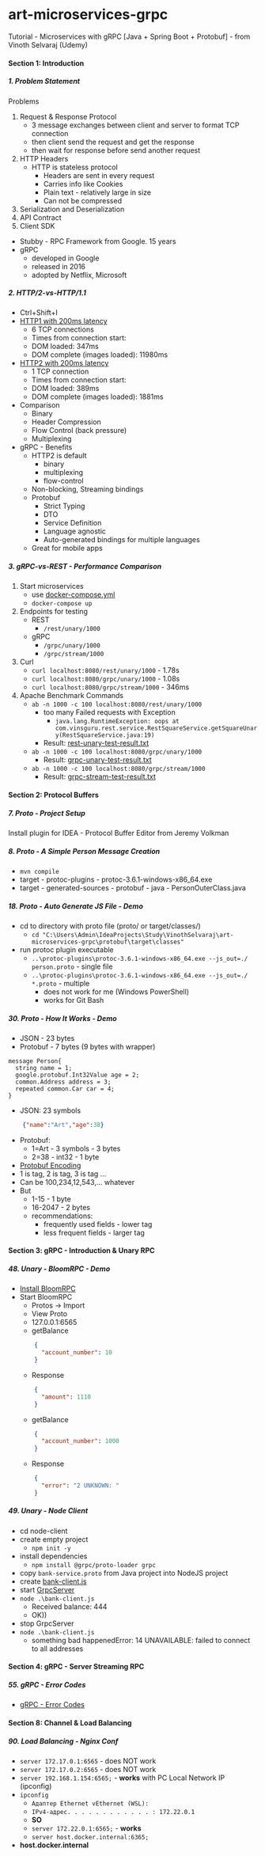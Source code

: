 # art-microservices-grpc
Tutorial - Microservices with gRPC [Java + Spring Boot + Protobuf] - from Vinoth Selvaraj (Udemy)

####  Section 1: Introduction

#####  1. Problem Statement

Problems
1.  Request & Response Protocol
    -  3 message exchanges between client and server to format TCP connection
    -  then client send the request and get the response
    -  then wait for response before send another request 
2.  HTTP Headers
    -  HTTP is stateless protocol
        -  Headers are sent in every request
        -  Carries info like Cookies
        -  Plain text - relatively large in size
        -  Can not be compressed
3.  Serialization and Deserialization
4.  API Contract
5.  Client SDK

-  Stubby - RPC Framework from Google. 15 years
-  gRPC 
    -  developed in Google
    -  released in 2016
    -  adopted by Netflix, Microsoft
             
#####  2. HTTP/2-vs-HTTP/1.1

-  Ctrl+Shift+I
-  [HTTP1 with 200ms latency](https://http1.golang.org/gophertiles?latency=200)
    -  6 TCP connections
    -  Times from connection start:
    -  DOM loaded: 347ms
    -  DOM complete (images loaded): 11980ms
-  [HTTP2 with 200ms latency](https://http2.golang.org/gophertiles?latency=200)
    -  1 TCP connection
    -  Times from connection start:
    -  DOM loaded: 389ms
    -  DOM complete (images loaded): 1881ms
-  Comparison
    -  Binary
    -  Header Compression
    -  Flow Control (back pressure)
    -  Multiplexing
-  gRPC - Benefits
    -  HTTP2 is default
        -  binary
        -  multiplexing
        -  flow-control
    -  Non-blocking, Streaming bindings
    -  Protobuf
        -  Strict Typing
        -  DTO
        -  Service Definition
        -  Language agnostic
        -  Auto-generated bindings for multiple languages
    -  Great for mobile apps    
    
#####  3. gRPC-vs-REST - Performance Comparison

1.  Start microservices
    -  use [docker-compose.yml](Section%201%20-%20Introduction/gRPC-vs-REST/docker-compose.yml)
    -  `docker-compose up`
2.  Endpoints for testing    
    -  REST
        -  `/rest/unary/1000`
    -  gRPC    
        -  `/grpc/unary/1000`
        -  `/grpc/stream/1000`
3.  Curl
    -  `curl localhost:8080/rest/unary/1000` - 1.78s
    -  `curl localhost:8080/grpc/unary/1000` - 1.08s
    -  `curl localhost:8080/grpc/stream/1000` - 346ms    
4.  Apache Benchmark Commands
    -  `ab -n 1000 -c 100 localhost:8080/rest/unary/1000`
        -  too many Failed requests with Exception
            -  `java.lang.RuntimeException: oops at com.vinsguru.rest.service.RestSquareService.getSquareUnary(RestSquareService.java:19)` 
        -  Result:  [rest-unary-test-result.txt](Section%201%20-%20Introduction/gRPC-vs-REST/rest-unary-test-result.txt)
    -  `ab -n 1000 -c 100 localhost:8080/grpc/unary/1000`
        -  Result:  [grpc-unary-test-result.txt](Section%201%20-%20Introduction/gRPC-vs-REST/grpc-unary-test-result.txt)
    -  `ab -n 1000 -c 100 localhost:8080/grpc/stream/1000`
        -  Result:  [grpc-stream-test-result.txt](Section%201%20-%20Introduction/gRPC-vs-REST/grpc-stream-test-result.txt)

####  Section 2: Protocol Buffers

#####  7. Proto - Project Setup

Install plugin for IDEA - Protocol Buffer Editor from Jeremy Volkman

#####  8. Proto - A Simple Person Message Creation

-  `mvn compile`
-  target - protoc-plugins - protoc-3.6.1-windows-x86_64.exe
-  target - generated-sources - protobuf - java - PersonOuterClass.java

#####  18. Proto - Auto Generate JS File - Demo

-  cd to directory with proto file (proto/ or target/classes/)
    -  `cd "C:\Users\Admin\IdeaProjects\Study\VinothSelvaraj\art-microservices-grpc\protobuf\target\classes"`
-  run protoc plugin executable
    -  `..\protoc-plugins\protoc-3.6.1-windows-x86_64.exe --js_out=./ person.proto` - single file
    -  `..\protoc-plugins\protoc-3.6.1-windows-x86_64.exe --js_out=./ *.proto` - multiple
        -  does not work for me (Windows PowerShell)
        -  works for Git Bash

#####  30. Proto - How It Works - Demo

-  JSON - 23 bytes
-  Protobuf - 7 bytes (9 bytes with wrapper)
```
message Person{
  string name = 1;
  google.protobuf.Int32Value age = 2;
  common.Address address = 3;
  repeated common.Car car = 4;
}
```
-  JSON: 23 symbols
```json
    {"name":"Art","age":38}
```
-  Protobuf:
    -  1=Art - 3 symbols - 3 bytes
    -  2=38 - int32 - 1 byte
-  [Protobuf Encoding](https://developers.google.com/protocol-buffers/docs/encoding)    
-  1 is tag, 2 is tag, 3 is tag ...
-  Can be 100,234,12,543,... whatever
-  But
    -  1-15 - 1 byte
    -  16-2047 - 2 bytes
    -  recommendations:
        -  frequently used fields - lower tag
        -  less frequent fields - larger tag

####  Section 3: gRPC - Introduction & Unary RPC

#####  48. Unary - BloomRPC - Demo

-  [Install BloomRPC](https://github.com/uw-labs/bloomrpc/releases)
-  Start BloomRPC
    -  Protos -> Import
    -  View Proto
    -  127.0.0.1:6565
    -  getBalance
    ```json
        {
          "account_number": 10
        }
    ```          
    -  Response
    ```json
        {
          "amount": 1110
        }
    ```
    -  getBalance
    ```json
        {
          "account_number": 1000
        }
    ```   
   -  Response
    ```json
        {
          "error": "2 UNKNOWN: "
        }   
    ```
 
#####  49. Unary - Node Client

-  cd node-client
-  create empty project
    -  `npm init -y`
-  install dependencies
    -  `npm install @grpc/proto-loader grpc`    
-  copy `bank-service.proto` from Java project into NodeJS project
-  create [bank-client.js](node-client\bank-client.js)
-  start [GrpcServer](grpc-intro/src/main/java/net/shyshkin/study/grpc/grpcintro/server/GrpcServer.java)
-  `node .\bank-client.js`
    -  Received balance: 444  
    -  OK))
-  stop GrpcServer
-  `node .\bank-client.js`
    -  something bad happenedError: 14 UNAVAILABLE: failed to connect to all addresses 

####  Section 4: gRPC - Server Streaming RPC
       
#####  55. gRPC - Error Codes

-  [gRPC - Error Codes](https://developers.google.com/maps-booking/reference/grpc-api-v2/status_codes)

####  Section 8: Channel & Load Balancing

#####  90. Load Balancing - Nginx Conf

-  `server 172.17.0.1:6565` - does NOT work
-  `server 172.17.0.2:6565` - does NOT work
-  `server 192.168.1.154:6565;` - **works** with PC Local Network IP (ipconfig)
-  `ipconfig`
    -  `Адаптер Ethernet vEthernet (WSL):`
    -   `IPv4-адрес. . . . . . . . . . . . : 172.22.0.1`
    -  **SO**
    -  `server 172.22.0.1:6565;` - **works**
    -  `server host.docker.internal:6365;`
-  **host.docker.internal**           